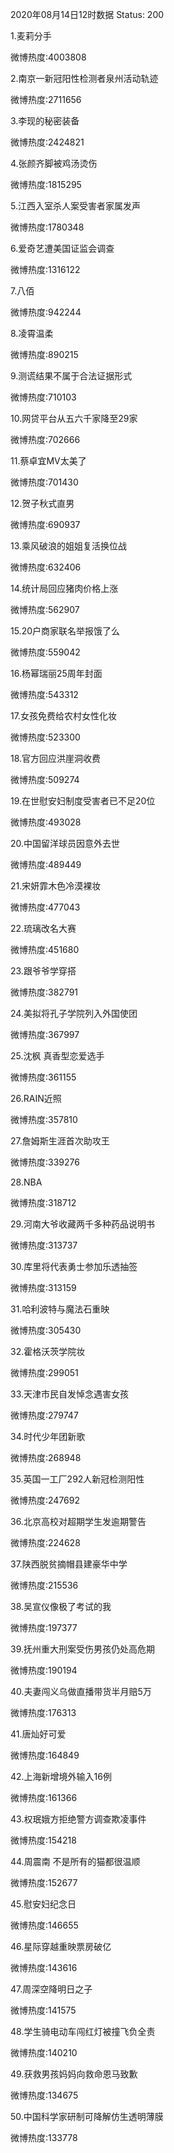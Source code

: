 2020年08月14日12时数据
Status: 200

1.麦莉分手

微博热度:4003808

2.南京一新冠阳性检测者泉州活动轨迹

微博热度:2711656

3.李现的秘密装备

微博热度:2424821

4.张颜齐脚被鸡汤烫伤

微博热度:1815295

5.江西入室杀人案受害者家属发声

微博热度:1780348

6.爱奇艺遭美国证监会调查

微博热度:1316122

7.八佰

微博热度:942244

8.凌霄温柔

微博热度:890215

9.测谎结果不属于合法证据形式

微博热度:710103

10.网贷平台从五六千家降至29家

微博热度:702666

11.蔡卓宜MV太美了

微博热度:701430

12.贺子秋式直男

微博热度:690937

13.乘风破浪的姐姐复活换位战

微博热度:632406

14.统计局回应猪肉价格上涨

微博热度:562907

15.20户商家联名举报饿了么

微博热度:559042

16.杨幂瑞丽25周年封面

微博热度:543312

17.女孩免费给农村女性化妆

微博热度:523300

18.官方回应洪崖洞收费

微博热度:509274

19.在世慰安妇制度受害者已不足20位

微博热度:493028

20.中国留洋球员因意外去世

微博热度:489449

21.宋妍霏木色冷漠裸妆

微博热度:477043

22.琉璃改名大赛

微博热度:451680

23.跟爷爷学穿搭

微博热度:382791

24.美拟将孔子学院列入外国使团

微博热度:367997

25.沈枫 真香型恋爱选手

微博热度:361155

26.RAIN近照

微博热度:357810

27.詹姆斯生涯首次助攻王

微博热度:339276

28.NBA

微博热度:318712

29.河南大爷收藏两千多种药品说明书

微博热度:313737

30.库里将代表勇士参加乐透抽签

微博热度:313159

31.哈利波特与魔法石重映

微博热度:305430

32.霍格沃茨学院妆

微博热度:299051

33.天津市民自发悼念遇害女孩

微博热度:279747

34.时代少年团新歌

微博热度:268948

35.英国一工厂292人新冠检测阳性

微博热度:247692

36.北京高校对超期学生发逾期警告

微博热度:224628

37.陕西脱贫摘帽县建豪华中学

微博热度:215536

38.吴宣仪像极了考试的我

微博热度:197377

39.抚州重大刑案受伤男孩仍处高危期

微博热度:190194

40.夫妻闯义乌做直播带货半月赔5万

微博热度:176313

41.唐灿好可爱

微博热度:164849

42.上海新增境外输入16例

微博热度:161366

43.权珉娥方拒绝警方调查欺凌事件

微博热度:154218

44.周震南 不是所有的猫都很温顺

微博热度:152677

45.慰安妇纪念日

微博热度:146655

46.星际穿越重映票房破亿

微博热度:143616

47.周深空降明日之子

微博热度:141575

48.学生骑电动车闯红灯被撞飞负全责

微博热度:140210

49.获救男孩妈妈向救命恩马致歉

微博热度:134675

50.中国科学家研制可降解仿生透明薄膜

微博热度:133778

